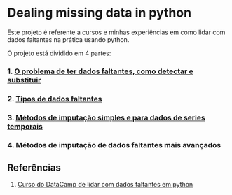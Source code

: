 # Dealing missing data in python

Este projeto é referente a cursos e minhas experiências em como lidar com dados faltantes na prática usando python.

O projeto está dividido em 4 partes:

### 1. [O problema de ter dados faltantes, como detectar e substituir](https://github.com/AlbertoRodrigues/dealing_missing_data_in_python/tree/main/1.problema_dados_faltantes)

### 2. [Tipos de dados faltantes](https://github.com/AlbertoRodrigues/dealing_missing_data_in_python/tree/main/2.tipos_dados_faltantes_e_imputacao_simples)

### 3. [Métodos de imputação simples e para dados de series temporais](https://github.com/AlbertoRodrigues/dealing_missing_data_in_python/tree/main/3.imputacoes_simples_e_series_temporais)

### 4. Métodos de imputação de dados faltantes mais avançados


## Referências 

1. [Curso do DataCamp de lidar com dados faltantes em python](https://app.datacamp.com/learn/courses/dealing-with-missing-data-in-python)